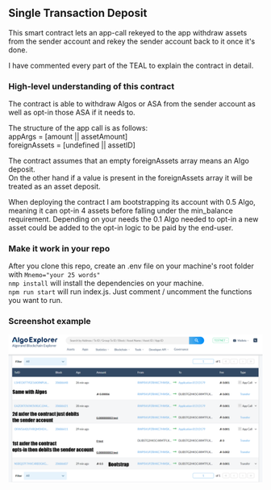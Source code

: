 ## Single Transaction Deposit

This smart contract lets an app-call rekeyed to the app withdraw assets from the sender account and rekey the sender account back to it once it's done.

I have commented every part of the TEAL to explain the contract in detail.

### High-level understanding of this contract

The contract is able to withdraw Algos or ASA from the sender account as well as opt-in those ASA if it needs to.

The structure of the app call is as follows:  
appArgs = [amount || assetAmount]  
foreignAssets = [undefined || assetID]  

The contract assumes that an empty foreignAssets array means an Algo deposit.  
On the other hand if a value is present in the foreignAssets array it will be treated as an asset deposit.

When deploying the contract I am bootstrapping its account with 0.5 Algo, meaning it can opt-in 4 assets before falling under the min_balance requirement. Depending on your needs the 0.1 Algo needed to opt-in a new asset could be added to the opt-in logic to be paid by the end-user.

### Make it work in your repo

After you clone this repo, create an .env file on your machine's root folder with `Mnemo="your 25 words"`  
`nmp install` will install the dependencies on your machine.  
`npm run start` will run index.js. Just comment / uncomment the functions you want to run. 

### Screenshot example

![ScreenShot](./screenshots/c3_hackalgo.png)